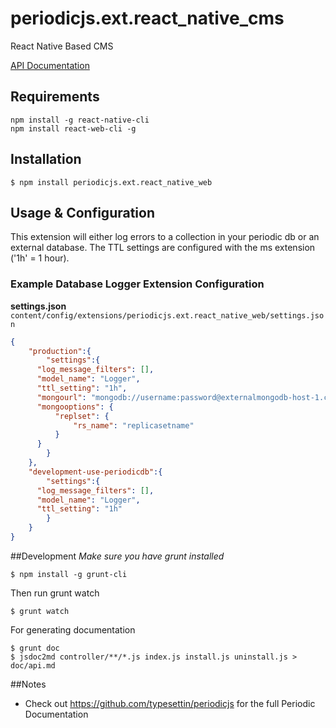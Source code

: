 # periodicjs.ext.react_native_cms

React Native Based CMS

 [API Documentation](https://github.com/typesettin/periodicjs.ext.react_native_web/blob/master/doc/api.md)

## Requirements
```
npm install -g react-native-cli
npm install react-web-cli -g
```

## Installation

```
$ npm install periodicjs.ext.react_native_web
```

## Usage & Configuration

This extension will either log errors to a collection in your periodic db or an external database. The TTL settings are configured with the ms extension ('1h' = 1 hour).

### Example Database Logger Extension Configuration

**settings.json**
`content/config/extensions/periodicjs.ext.react_native_web/settings.json`

```json
{
	"production":{
		"settings":{
      "log_message_filters": [],
      "model_name": "Logger",
      "ttl_setting": "1h",
      "mongourl": "mongodb://username:password@externalmongodb-host-1.com:12071,externalmongodb-host-0.com:50071/app_error_log_db",
      "mongooptions": {
          "replset": {
              "rs_name": "replicasetname"
          }
      }
		}
	},
	"development-use-periodicdb":{
		"settings":{
      "log_message_filters": [],
      "model_name": "Logger",
      "ttl_setting": "1h"
		}
	}
}
```

##Development
*Make sure you have grunt installed*
```
$ npm install -g grunt-cli
```

Then run grunt watch
```
$ grunt watch
```
For generating documentation
```
$ grunt doc
$ jsdoc2md controller/**/*.js index.js install.js uninstall.js > doc/api.md
```
##Notes
* Check out https://github.com/typesettin/periodicjs for the full Periodic Documentation